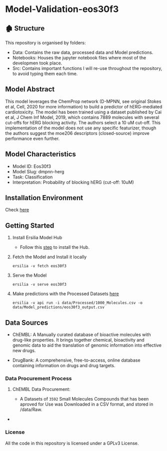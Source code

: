 # Model-Validation-eos30f3

## :derelict_house: Structure

This repository is organised by folders:

- Data: Contains the raw data, processed data and Model predictions.
- Notebooks: Houses the jupyter notebook files where most of the developmen took place.
- Src: Contains important functions I will re-use throughout the repository, to avoid typing them each time.

## Model Abstract

This model leverages the ChemProp network (D-MPNN, see original Stokes et al, Cell, 2020 for more information) to build a predictor of hERG-mediated cardiotoxicity. The model has been trained using a dataset published by Cai et al, J Chem Inf Model, 2019, which contains 7889 molecules with several cut-offs for hERG blocking activity. The authors select a 10 uM cut-off. This implementation of the model does not use any specific featurizer, though the authors suggest the moe206 descriptors (closed-source) improve performance even further.

## Model Characteristics

- Model ID: Eos30f3
- Model Slug: dmpnn-herg
- Task: Classification
- Interpretation: Probability of blocking hERG (cut-off: 10uM)

## Installation Environment

Check [here](https://github.com/Malikbadmus/model-validation-eos30f3/blob/main/requirements.txt)

## Getting Started

1. Install Ersilia Model Hub
     - Follow this [step](https://ersilia.gitbook.io/ersilia-book/ersilia-model-hub/installation) to install the Hub.

2. Fetch the Model and Install it locally

   ```
   ersilia -v fetch eos30f3
   ```
3. Serve the Model

   ```
   ersilia -v serve eos30f3
   ```
4. Make predictions with the Processed Datasets [here](https://github.com/Malikbadmus/model-validation-eos30f3/blob/main/data/Processed/100_Molecules.csv)

   ```
   ersilia -v api run -i data/Processed/1000_Molecules.csv -o data/Model_predictions/eos30f3_output.csv

## Data Sources

- ChEMBL: A Manually curated database of bioactive molecules with drug-like properties. It brings together chemical, bioactivity and genomic data to aid the translation of genomic information into effective new drugs.

- DrugBank: A comprehensive, free-to-access, online database containing information on drugs and drug targets.

### Data Procurement Process

1. ChEMBL Data Procurement:
   
     - A Datasets of `3592` Small Molecules Compounds that has been aproved for Use was Downloaded in a CSV format, and stored in /data/Raw.
-


### License

All the code in this repository is licensed under a GPLv3 License.
